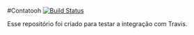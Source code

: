 #Contatooh [![Build Status](https://travis-ci.org/flaviohenriquealmeida/contatooh.svg?branch=master)](https://travis-ci.org/flaviohenriquealmeida/contatooh) 

Esse repositório foi criado para testar a integração com Travis.
